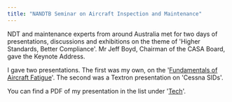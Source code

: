 ```yaml
---
title: "NANDTB Seminar on Aircraft Inspection and Maintenance"
---
```


NDT and maintenance experts from around Australia met for two days of
presentations, discussions and exhibitions on the theme of 'Higher Standards,
Better Compliance'. Mr Jeff Boyd, Chairman of the CASA Board, gave the Keynote
Address.

I gave two presentations. The first was my own, on the '[Fundamentals of
Aircraft Fatigue](http://steveswift.com.au/papers/)'. The second was a Textron
presentation on 'Cessna SIDs'.

You can find a PDF of my presentation in the list under
'[Tech](http://steveswift.com.au/papers/)'.

